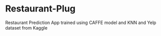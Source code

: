 # Restaurant-Plug
Restaurant Prediction App trained using CAFFE model and KNN and Yelp dataset from Kaggle
